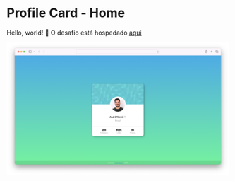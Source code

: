 # Profile Card - Home

Hello, world! 👋 O desafio está hospedado <a href="" target="_blank">aqui</a>

![Design preview for the QR Code - Home](./desing/desktop-preview.png)